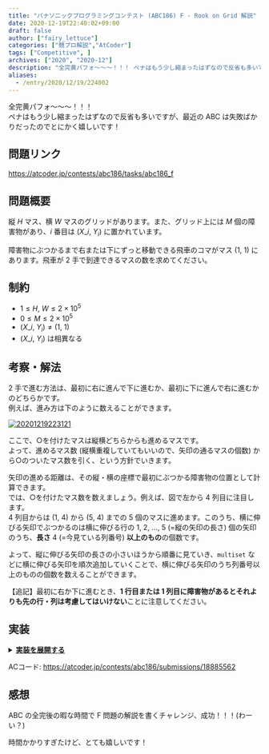 ```yaml
---
title: "パナソニックプログラミングコンテスト (ABC186) F - Rook on Grid 解説"
date: 2020-12-19T22:40:02+09:00
draft: false
author: ["fairy_lettuce"]
categories: ["競プロ解説","AtCoder"]
tags: ["Competitive", ]
archives: ["2020", "2020-12"]
description: "全完黄パフォ～～～！！！ ペナはもう少し縮まったはずなので反省も多いですが、最近の ABC は失敗ばかりだったのでとにかく嬉しいです！ 問題リンク https://atcoder.jp/contests/abc186/tasks/abc186_f 問題概要 縦 マス、横 マスのグ…"
aliases:
  - /entry/2020/12/19/224002
---
```


<!-- 解説ブログ テンプレ -->

全完黄パフォ～～～！！！  
ペナはもう少し縮まったはずなので反省も多いですが、最近の ABC は失敗ばかりだったのでとにかく嬉しいです！

## 問題リンク

https://atcoder.jp/contests/abc186/tasks/abc186_f

## 問題概要

縦 $H$ マス、横 $W$ マスのグリッドがあります。また、グリッド上には $M$ 個の障害物があり、$i$ 番目は $(X\_i,\ Y_i)$ に置かれています。  

障害物にぶつかるまで右または下にずっと移動できる飛車のコマがマス $(1,\ 1)$ にあります。飛車が $2$ 手で到達できるマスの数を求めてください。

## 制約

- $1\le H,\ W\le 2\times 10^5$  
- $0\le M\le 2\times 10^5$  
- $(X\_i,\ Y_i)\neq (1,\ 1)$  
- $(X\_i,\ Y_i)$ は相異なる

<!--more-->

## 考察・解法

$2$ 手で進む方法は、最初に右に進んで下に進むか、最初に下に進んで右に進むかのどちらかです。  
例えば、進み方は下のように数えることができます。


<a href="https://f.hatena.ne.jp/fairy_lettuce/20201219223121">
  <img src="https://cdn-ak.f.st-hatena.com/images/fotolife/f/fairy_lettuce/20201219/20201219223121.jpg" alt="20201219223121">
</a>

ここで、○を付けたマスは縦横どちらからも進めるマスです。  
よって、進めるマス数 (縦横重複していてもいいので、矢印の通るマスの個数) から○のついたマス数を引く、という方針でいきます。  

矢印の進める距離は、その縦・横の座標で最初にぶつかる障害物の位置として計算できます。  
では、○を付けたマス数を数えましょう。例えば、図で左から $4$ 列目に注目します。  
$4$ 列目からは $(1,\ 4)$ から $(5,\ 4)$ までの $5$ 個のマスに進めます。このうち、横に伸びる矢印でぶつかるのは横に伸びる行の $1,\ 2,\ \dots,\ 5$ (=縦の矢印の長さ) 個の矢印のうち、<b>長さ</b> $4$ (=今見ている列番号) <b>以上のもの</b>の個数です。  

よって、縦に伸びる矢印の長さの小さいほうから順番に見ていき、`multiset` などに横に伸びる矢印を順次追加していくことで、横に伸びる矢印のうち列番号以上のものの個数を数えることができます。

【追記】最初に右か下に進むとき、<b>$1$ 行目または $1$ 列目に障害物があるとそれよりも先の行・列は考慮してはいけない</b>ことに注意してください。

## 実装

<details><summary><u><b>実装を展開する</b></u></summary>

```cs
		public void Solve()
		{
			var (h, w, m) = cin.ReadValue<int, int, int>();
			var (x, y) = cin.ReadValueArray<int, int>(m);
			var p = Enumerable.Zip(x, y, (x, y) => (x, y)).ToArray();
			var yoko = Enumerable.Repeat((long)w, h).ToArray();
			var tate = Enumerable.Repeat((long)h, w).ToArray();
			for (var i = 0; i < m; i++)
			{
				yoko[x[i] - 1].Chmin(y[i] - 1);
				tate[y[i] - 1].Chmin(x[i] - 1);
			}
			var yokoAvail = yoko[0];
			var tateAvail = tate[0];
			for (var i = tateAvail + 1; i < h; i++)
			{
				yoko[i] = 0;
			}
			for (var i = yokoAvail + 1; i < w; i++)
			{
				tate[i] = 0;
			}
			var tateS = tate.Select((value, index) => (value, index)).OrderBy(v => v.value).ToArray();
			var yokoS = yoko.Select((value, index) => (value, index)).OrderBy(v => v.value).ToArray();
			var ans = yoko.Sum() + tate.Sum();
			var set = new Set<long>();
			set.IsMultiSet = true;
			int index = 0;
			for (var i = 0; i < w; i++)
			{
				var next = tateS[i].value - 1;
				if (next == -1) continue;
				while (index < h && index <= next)
				{
					set.Add(yoko[index]);
					index++;
				}
				var s = set.LowerBound(tateS[i].index + 1);
				ans -= set.Count - s;
			}
			Console.WriteLine(ans);
		}
```

</details>

ACコード: https://atcoder.jp/contests/abc186/submissions/18885562  

## 感想

ABC の全完後の暇な時間で F 問題の解説を書くチャレンジ、成功！！！(わーい？)

時間かかりすぎたけど、とても嬉しいです！
